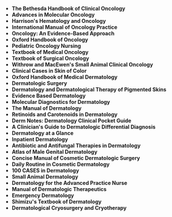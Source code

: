 
 

<ul>
  
 <li><b><a target="_blank" href="https://github.com/manjunath5496/Oncology-Books/blob/master/col(1).pdf" style="text-decoration:none;">The Bethesda Handbook of Clinical Oncology</a></b></li>
  
<li><b><a target="_blank" href="https://github.com/manjunath5496/Oncology-Books/blob/master/col(2).pdf" style="text-decoration:none;">Advances in Molecular Oncology</a></b></li>

<li><b><a target="_blank" href="https://github.com/manjunath5496/Oncology-Books/blob/master/col(3).pdf" style="text-decoration:none;">Harrison's Hematology and Oncology</a></b></li>                         
  <li><b><a target="_blank" href="https://github.com/manjunath5496/Oncology-Books/blob/master/col(4).pdf" style="text-decoration:none;">International Manual of Oncology Practice</a></b></li>
  
   <li><b><a target="_blank" href="https://github.com/manjunath5496/Oncology-Books/blob/master/col(5).rar" style="text-decoration:none;">Oncology: An Evidence-Based Approach</a></b></li>  
   
 <li><b><a target="_blank" href="https://github.com/manjunath5496/Oncology-Books/blob/master/col(6).pdf" style="text-decoration:none;">Oxford Handbook of Oncology</a></b></li>
  
<li><b><a target="_blank" href="https://github.com/manjunath5496/Oncology-Books/blob/master/col(7).pdf" style="text-decoration:none;"> Pediatric Oncology Nursing</a></b></li>

 <li><b><a target="_blank" href="https://github.com/manjunath5496/Oncology-Books/blob/master/col(8).pdf" style="text-decoration:none;">Textbook of Medical Oncology</a></b></li>
  
<li><b><a target="_blank" href="https://github.com/manjunath5496/Oncology-Books/blob/master/col(9).pdf" style="text-decoration:none;">Textbook of Surgical Oncology</a></b></li>

<li><b><a target="_blank" href="https://github.com/manjunath5496/Oncology-Books/blob/master/col(10).rar" style="text-decoration:none;">Withrow and MacEwen's Small Animal Clinical Oncology</a></b></li>                         
  <li><b><a target="_blank" href="https://github.com/manjunath5496/Oncology-Books/blob/master/col(11).pdf" style="text-decoration:none;">Clinical Cases in Skin of Color</a></b></li>
  
   <li><b><a target="_blank" href="https://github.com/manjunath5496/Oncology-Books/blob/master/col(12).pdf" style="text-decoration:none;">Oxford Handbook of Medical Dermatology</a></b></li>  
   

<li><b><a target="_blank" href="https://github.com/manjunath5496/Oncology-Books/blob/master/col(13).pdf" style="text-decoration:none;">Dermatologic Surgery</a></b></li>

<li><b><a target="_blank" href="https://github.com/manjunath5496/Oncology-Books/blob/master/col(14).pdf" style="text-decoration:none;">Dermatology and Dermatological Therapy of Pigmented Skins</a></b></li>                         
  <li><b><a target="_blank" href="https://github.com/manjunath5496/Oncology-Books/blob/master/col(15).pdf" style="text-decoration:none;">Evidence Based Dermatology</a></b></li>
  
   <li><b><a target="_blank" href="https://github.com/manjunath5496/Oncology-Books/blob/master/col(16).pdf" style="text-decoration:none;">Molecular Diagnostics for Dermatology</a></b></li>  
   
  <li><b><a target="_blank" href="https://github.com/manjunath5496/Oncology-Books/blob/master/col(17).pdf" style="text-decoration:none;">The Manual of Dermatology</a></b></li>
  
   <li><b><a target="_blank" href="https://github.com/manjunath5496/Oncology-Books/blob/master/col(18).pdf" style="text-decoration:none;">Retinoids and Carotenoids in Dermatology</a></b></li>  


<li><b><a target="_blank" href="https://github.com/manjunath5496/Oncology-Books/blob/master/col(19).pdf" style="text-decoration:none;">Derm Notes: Dermatology Clinical Pocket Guide</a></b></li>                         
  <li><b><a target="_blank" href="https://github.com/manjunath5496/Oncology-Books/blob/master/col(20).pdf" style="text-decoration:none;">A Clinician's Guide to Dermatologic Differential Diagnosis</a></b></li>
  
   <li><b><a target="_blank" href="https://github.com/manjunath5496/Oncology-Books/blob/master/col(21).pdf" style="text-decoration:none;">Dermatology at a Glance</a></b></li>  
   
  <li><b><a target="_blank" href="https://github.com/manjunath5496/Oncology-Books/blob/master/col(22).rar" style="text-decoration:none;">Inpatient Dermatology</a></b></li>
  
   <li><b><a target="_blank" href="https://github.com/manjunath5496/Oncology-Books/blob/master/col(23).pdf" style="text-decoration:none;">Antibiotic and Antifungal Therapies in Dermatology</a></b></li>  

 <li><b><a target="_blank" href="https://github.com/manjunath5496/Oncology-Books/blob/master/col(24).pdf" style="text-decoration:none;">Atlas of Male Genital Dermatology</a></b></li>
  
   <li><b><a target="_blank" href="https://github.com/manjunath5496/Oncology-Books/blob/master/col(25).pdf" style="text-decoration:none;">Concise Manual of Cosmetic Dermatologic Surgery</a></b></li>  
   
   <li><b><a target="_blank" href="https://github.com/manjunath5496/Oncology-Books/blob/master/col(26).pdf" style="text-decoration:none;">Daily Routine in Cosmetic Dermatology</a></b></li> 
   
   
<li><b><a target="_blank" href="https://github.com/manjunath5496/Oncology-Books/blob/master/col(27).pdf" style="text-decoration:none;">100 CASES in Dermatology</a></b></li>  

 <li><b><a target="_blank" href="https://github.com/manjunath5496/Oncology-Books/blob/master/col(28).pdf" style="text-decoration:none;">Small Animal Dermatology</a></b></li>
  
   <li><b><a target="_blank" href="https://github.com/manjunath5496/Oncology-Books/blob/master/col(29).pdf" style="text-decoration:none;">Dermatology for the Advanced Practice Nurse</a></b></li>  
   
   <li><b><a target="_blank" href="https://github.com/manjunath5496/Oncology-Books/blob/master/col(30).pdf" style="text-decoration:none;">Manual of Dermatologic Therapeutics</a></b></li> 
   
<li><b><a target="_blank" href="https://github.com/manjunath5496/Oncology-Books/blob/master/col(31).pdf" style="text-decoration:none;">Emergency Dermatology</a></b></li>  
   
   <li><b><a target="_blank" href="https://github.com/manjunath5496/Oncology-Books/blob/master/col(32).rar" style="text-decoration:none;">Shimizu's Textbook of Dermatology</a></b></li> 
     
     
   <li><b><a target="_blank" href="https://github.com/manjunath5496/Oncology-Books/blob/master/col(33).rar" style="text-decoration:none;">Dermatological Cryosurgery and Cryotherapy</a></b></li>  
   
   
   
   
   
   
   
   
     
 </ul>
